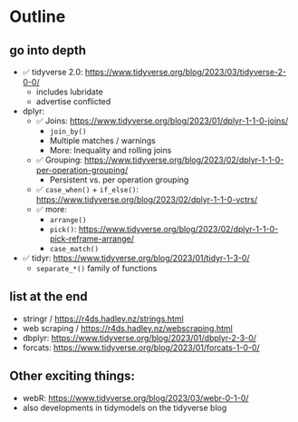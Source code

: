 # Outline

## go into depth

- ✅ tidyverse 2.0: https://www.tidyverse.org/blog/2023/03/tidyverse-2-0-0/
  - includes lubridate
  - advertise conflicted
- dplyr: 
  - ✅  Joins: https://www.tidyverse.org/blog/2023/01/dplyr-1-1-0-joins/
    - `join_by()`
    - Multiple matches / warnings
    - More: Inequality and rolling joins
  - ✅ Grouping: https://www.tidyverse.org/blog/2023/02/dplyr-1-1-0-per-operation-grouping/
    - Persistent vs. per operation grouping
  - ✅ `case_when()` + `if_else()`: https://www.tidyverse.org/blog/2023/02/dplyr-1-1-0-vctrs/
  - ✅ more:
    - `arrange()`
    - `pick()`: https://www.tidyverse.org/blog/2023/02/dplyr-1-1-0-pick-reframe-arrange/
    - `case_match()`
- ✅ tidyr: https://www.tidyverse.org/blog/2023/01/tidyr-1-3-0/
  - `separate_*()` family of functions

## list at the end

- stringr / https://r4ds.hadley.nz/strings.html
- web scraping / https://r4ds.hadley.nz/webscraping.html
- dbplyr: https://www.tidyverse.org/blog/2023/01/dbplyr-2-3-0/
- forcats: https://www.tidyverse.org/blog/2023/01/forcats-1-0-0/

## Other exciting things:

- webR: https://www.tidyverse.org/blog/2023/03/webr-0-1-0/
- also developments in tidymodels on the tidyverse blog
